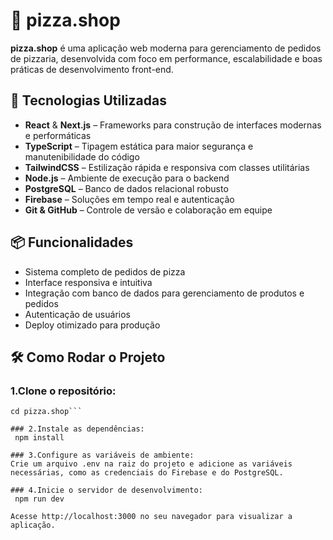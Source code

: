 # 🍕 pizza.shop

**pizza.shop** é uma aplicação web moderna para gerenciamento de pedidos de pizzaria, desenvolvida com foco em performance, escalabilidade e boas práticas de desenvolvimento front-end.

## 🚀 Tecnologias Utilizadas

- **React** & **Next.js** – Frameworks para construção de interfaces modernas e performáticas  
- **TypeScript** – Tipagem estática para maior segurança e manutenibilidade do código  
- **TailwindCSS** – Estilização rápida e responsiva com classes utilitárias  
- **Node.js** – Ambiente de execução para o backend  
- **PostgreSQL** – Banco de dados relacional robusto  
- **Firebase** – Soluções em tempo real e autenticação  
- **Git & GitHub** – Controle de versão e colaboração em equipe

## 📦 Funcionalidades

- Sistema completo de pedidos de pizza  
- Interface responsiva e intuitiva  
- Integração com banco de dados para gerenciamento de produtos e pedidos  
- Autenticação de usuários  
- Deploy otimizado para produção

## 🛠️ Como Rodar o Projeto



### 1.Clone o repositório:
   ```git clone https://github.com/caiovellani/pizza.shop.git
   cd pizza.shop```

### 2.Instale as dependências:
    npm install
  	
### 3.Configure as variáveis de ambiente:
Crie um arquivo .env na raiz do projeto e adicione as variáveis necessárias, como as credenciais do Firebase e do PostgreSQL.

### 4.Inicie o servidor de desenvolvimento:
    npm run dev
  	
Acesse http://localhost:3000 no seu navegador para visualizar a aplicação.
